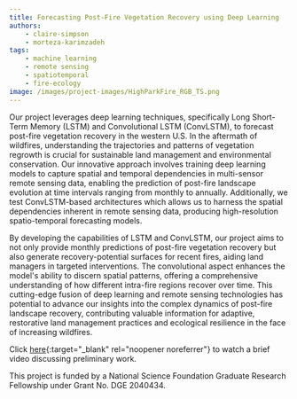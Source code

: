 ```yaml
---
title: Forecasting Post-Fire Vegetation Recovery using Deep Learning
authors: 
    - claire-simpson
    - morteza-karimzadeh
tags: 
    - machine learning
    - remote sensing
    - spatiotemporal
    - fire-ecology
image: /images/project-images/HighParkFire_RGB_TS.png
---
```

Our project leverages deep learning techniques, specifically Long Short-Term Memory (LSTM) and Convolutional LSTM (ConvLSTM), to forecast post-fire vegetation recovery in the western U.S. In the aftermath of wildfires, understanding the trajectories and patterns of vegetation regrowth is crucial for sustainable land management and environmental conservation. Our innovative approach involves training deep learning models to capture spatial and temporal dependencies in multi-sensor remote sensing data, enabling the prediction of post-fire landscape evolution at time intervals ranging from monthly to annually. Additionally, we test ConvLSTM-based architectures which allows us to harness the spatial dependencies inherent in remote sensing data, producing high-resolution spatio-temporal forecasting models.

By developing the capabilities of LSTM and ConvLSTM, our project aims to not only provide monthly predictions of post-fire vegetation recovery but also generate recovery-potential surfaces for recent fires, aiding land managers in targeted interventions. The convolutional aspect enhances the model's ability to discern spatial patterns, offering a comprehensive understanding of how different intra-fire regions recover over time. This cutting-edge fusion of deep learning and remote sensing technologies has potential to advance our insights into the complex dynamics of post-fire landscape recovery, contributing valuable information for adaptive, restorative land management practices and ecological resilience in the face of increasing wildfires.

Click [here](https://www.youtube.com/watch?v=17DyExtguvI){:target="_blank" rel="noopener noreferrer"} to watch a brief video discussing preliminary work.

This project is funded by a National Science Foundation Graduate Research Fellowship under Grant No. DGE 2040434.
